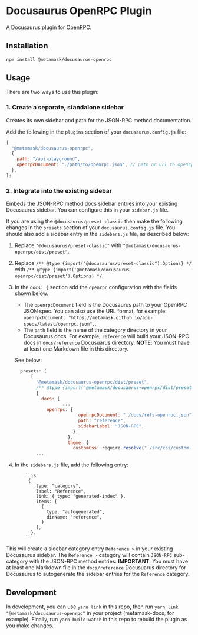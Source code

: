 # Docusaurus OpenRPC Plugin

A Docusaurus plugin for [OpenRPC](https://open-rpc.org).

## Installation

```bash
npm install @metamask/docusaurus-openrpc
```

## Usage

There are two ways to use this plugin:

### 1. Create a separate, standalone sidebar

Creates its own sidebar and path for the JSON-RPC method documentation.

Add the following in the `plugins` section of your `docusaurus.config.js` file:

```js
[
  "@metamask/docusaurus-openrpc",
  {
    path: "/api-playground",
    openrpcDocument: "./path/to/openrpc.json", // path or url to openrpc document.
  },
];
```

### 2. Integrate into the existing sidebar

Embeds the JSON-RPC method docs sidebar entries into your existing Docusaurus sidebar. You can configure this in your `sidebar.js` file.

If you are using the `@docusaurus/preset-classic` then make the following changes in the `presets` section of your `docusaurus.config.js` file. You should also add a sidebar entry in the `sidebars.js` file, as described below:

1.  Replace `"@docusaurus/preset-classic"` with `"@metamask/docusaurus-openrpc/dist/preset"`.
2.  Replace `/** @type {import("@docusaurus/preset-classic").Options} */` with `/** @type {import('@metamask/docusaurus-openrpc/dist/preset').Options} */`.
3.  In the `docs: {` section add the `openrpc` configuration with the fields shown below.

    - The `openrpcDocument` field is the Docusaurus path to your OpenRPC JSON spec. You can also use the URL format, for example: `openrpcDocument: "https://metamask.github.io/api-specs/latest/openrpc.json",`.
    - The `path` field is the name of the category directory in your Docusaurus docs. For example, `reference` will build your JSON-RPC docs in `docs/reference` Docusuarus directory. **NOTE**: You must have at least one Markdown file in this directory.

    See below:

    ```js
      presets: [
          [
            "@metamask/docusaurus-openrpc/dist/preset",
            /** @type {import('@metamask/docusaurus-openrpc/dist/preset').Options} */
            {
              docs: {
                      ...
                openrpc: {
                            openrpcDocument: "./docs/refs-openrpc.json",
                            path: "reference",
                            sidebarLabel: "JSON-RPC",
                          },
                        },
                        theme: {
                          customCss: require.resolve("./src/css/custom.css"),
            ...

    ```

4.  In the `sidebars.js` file, add the following entry:

           ```js
             {
                type: "category",
                label: "Reference",
                link: { type: "generated-index" },
                items: [
                  {
                    type: "autogenerated",
                    dirName: "reference",
                  }
                ],
              },
           ```

This will create a sidebar category entry `Reference >` in your existing Docusaurus sidebar. The `Reference >` category will contain `JSON-RPC` sub-category with the JSON-RPC method entries. **IMPORTANT**: You must have at least one Markdown file in the `docs/reference` Docusuarus directory for Docusaurus to autogenerate the sidebar entries for the `Reference` category.

## Development

In development, you can use `yarn link` in this repo, then run `yarn link "@metamask/docusaurus-openrpc"` in your project (metamask-docs, for example). Finally, run `yarn build:watch` in this repo to rebuild the plugin as you make changes.

